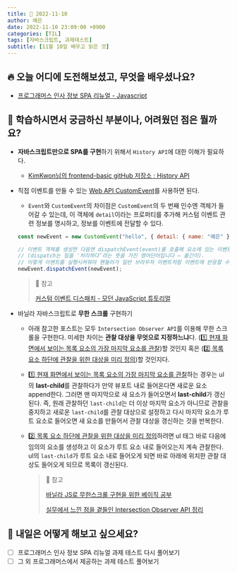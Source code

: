 ```yaml
---
title: 📸 2022-11-10
author: 예은
date: 2022-11-10 23:09:00 +0900
categories: [TIL]
tags: [자바스크립트, 과제테스트]
subtitle: [11월 10일 배우고 읽은 것]
---
```


## 🔥 오늘 어디에 도전해보셨고, 무엇을 배우셨나요?

- [프로그래머스 인사 정보 SPA 리뉴얼 - Javascript](https://school.programmers.co.kr/skill_check_assignments/331)

## 🌊 학습하시면서 궁금하신 부분이나, 어려웠던 점은 뭘까요?

- **자바스크립트만으로 SPA를 구현**하기 위해서 `History API`에 대한 이해가 필요하다.

  - [KimKwon님의 frontend-basic gitHub 저장소 : History API](https://github.com/KimKwon/frontend-basic/tree/main/content/history)

- 직접 이벤트를 만들 수 있는 [Web API CustomEvent](https://developer.mozilla.org/ko/docs/Web/API/CustomEvent/CustomEvent)를 사용하면 된다.

  - `Event`와 `CustomEvent`의 차이점은 `CustomEvent`의 두 번째 인수엔 객체가 들어갈 수 있는데, 이 객체에 `detail`이라는 프로퍼티를 추가해 커스텀 이벤트 관련 정보를 명시하고, 정보를 이벤트에 전달할 수 있다.

  ```javascript
  const newEvent = new CustomEvent("hello", { detail: { name: "예은" } });

  // 이벤트 객체를 생성한 다음엔 dispatchEvent(event)를 호출해 요소에 있는 이벤트를 반드시 '실행’시켜줘야 합니다
  // (dispatch는 일을 '처리하다’라는 뜻을 가진 영어단어입니다 – 옮긴이).
  // 이렇게 이벤트를 실행시켜줘야 핸들러가 일반 브라우저 이벤트처럼 이벤트에 반응할 수 있습니다.
  newEvent.dispatchEvent(newEvent);
  ```

  > 🐝 참고
  >
  > [커스텀 이벤트 디스패치 - 모던 JavaScript 튜토리얼](https://ko.javascript.info/dispatch-events)

- 바닐라 자바스크립트로 **무한 스크롤** 구현하기

  - 아래 참고한 포스트는 모두 `Intersection Observer API`를 이용해 무한 스크롤을 구현한다. 미세한 차이는 **관찰 대상을 무엇으로 지정하느냐**다. (<u>1️⃣ 현재 화면에서 보이는 목록 요소의 가장 마지막 요소를 관찰</u>)할 것인지 혹은 (<u>2️⃣ 목록 요소 하단에 관찰을 위한 대상을 미리 정의</u>)할 것인지다.
  - <u>1️⃣ 현재 화면에서 보이는 목록 요소의 가장 마지막 요소를 관찰</u>하는 경우는 ul의 **last-child**를 관찰하다가 만약 뷰포트 내로 들어온다면 새로운 요소 append한다. 그러면 맨 마지막으로 새 요소가 들어오면서 **last-child**가 갱신된다. 즉, 원래 관찰하던 `last-child`는 더 이상 마지막 요소가 아니므로 관찰을 중지하고 새로운 `last-child`를 관찰 대상으로 설정하고 다시 마지막 요소가 루트 요소로 들어오면 새 요소를 만들어서 관찰 대상을 갱신하는 것을 반복한다.
  - <u>2️⃣ 목록 요소 하단에 관찰을 위한 대상을 미리 정의</u>하려면 ul 태그 바로 다음에 임의의 요소를 생성하고 이 요소가 루트 요소 내로 들어오는지 계속 관찰한다. ul의 `last-child`가 루트 요소 내로 들어오게 되면 바로 아래에 위치한 관찰 대상도 들어오게 되므로 목록이 갱신된다.

    > 🐝 참고
    >
    > [바닐라 JS로 무한스크롤 구현을 위한 베이직 공부](https://velog.io/@dev-tinkerbell/%EB%AC%B4%ED%95%9C%EC%8A%A4%ED%81%AC%EB%A1%A4-%EA%B5%AC%ED%98%84%EB%B0%A9%EB%B2%95)
    >
    > [실무에서 느낀 점을 곁들인 Intersection Observer API 정리](https://velog.io/@elrion018/%EC%8B%A4%EB%AC%B4%EC%97%90%EC%84%9C-%EB%8A%90%EB%82%80-%EC%A0%90%EC%9D%84-%EA%B3%81%EB%93%A4%EC%9D%B8-Intersection-Observer-API-%EC%A0%95%EB%A6%AC)

## 🌟 내일은 어떻게 해보고 싶으세요?

- [ ] 프로그래머스 인사 정보 SPA 리뉴얼 과제 테스트 다시 풀어보기
- [ ] 그 외 프로그래머스에서 제공하는 과제 테스트 풀어보기
